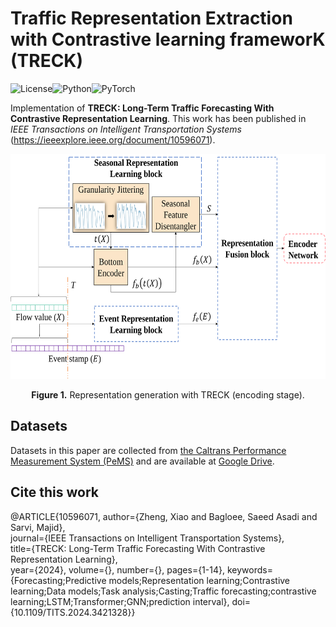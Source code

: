 # Traffic Representation Extraction with Contrastive learning frameworK (TRECK)
![License](https://img.shields.io/badge/license-Apache-green)![Python](https://img.shields.io/badge/-Python-blue)![PyTorch](https://img.shields.io/badge/-PyTorch-red)

Implementation of **TRECK: Long-Term Traffic Forecasting With Contrastive Representation Learning**. This work has been published in *IEEE Transactions on Intelligent Transportation Systems* (https://ieeexplore.ieee.org/document/10596071).

<p align="center">
<img src=".\image\fig 2 (a).svg" height = "360" alt="" align=center />
<br><br>
<b>Figure 1.</b> Representation generation with TRECK (encoding stage).
</p>


## Datasets
Datasets in this paper are collected from [the Caltrans Performance Measurement System (PeMS)](https://pems.dot.ca.gov/) and are available at [Google Drive](https://drive.google.com/file/d/1oqMvSZBfvDbpFwKU4HzqgteyW4Wkpwsj/view?usp=drive_link).

## Cite this work
@ARTICLE{10596071, 
  author={Zheng, Xiao and Bagloee, Saeed Asadi and Sarvi, Majid},  
  journal={IEEE Transactions on Intelligent Transportation Systems},   
  title={TRECK: Long-Term Traffic Forecasting With Contrastive Representation Learning},   
  year={2024},
  volume={},
  number={}, 
  pages={1-14}, 
  keywords={Forecasting;Predictive models;Representation learning;Contrastive learning;Data models;Task analysis;Casting;Traffic forecasting;contrastive learning;LSTM;Transformer;GNN;prediction interval}, 
  doi={10.1109/TITS.2024.3421328}}

